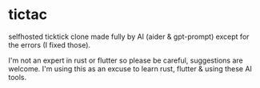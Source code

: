 # tictac
selfhosted ticktick clone made fully by AI (aider &amp; gpt-prompt) except for the errors (I fixed those).

I'm not an expert in rust or flutter so please be careful, suggestions are welcome. I'm using this as an excuse to learn rust, flutter & using these AI tools. 
